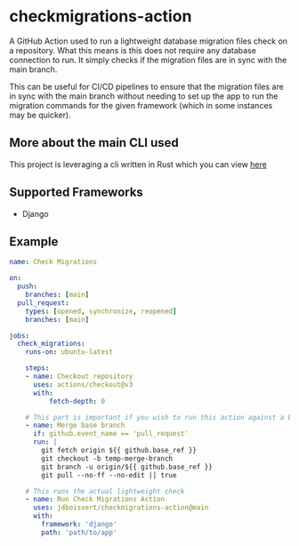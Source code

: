 # checkmigrations-action
A GitHub Action used to run a lightweight database migration files check on a repository. What this means is this does not require any database connection to run. It simply checks if the migration files are in sync with the main branch. 

This can be useful for CI/CD pipelines to ensure that the migration files are in sync with the main branch without needing to set up the app to run the migration commands for the given framework (which in some instances may be quicker). 

## More about the main CLI used 
This project is leveraging a cli written in Rust which you can view [here](https://github.com/jdboisvert/checkmigrations)

## Supported Frameworks
- Django

## Example 
```yaml
name: Check Migrations

on:
  push:
    branches: [main]
  pull_request:
    types: [opened, synchronize, reopened]
    branches: [main]

jobs:
  check_migrations:
    runs-on: ubuntu-latest

    steps:
    - name: Checkout repository
      uses: actions/checkout@v3
      with:
          fetch-depth: 0

    # This part is important if you wish to run this action against a base branch. 
    - name: Merge base branch
      if: github.event_name == 'pull_request'
      run: |
        git fetch origin ${{ github.base_ref }}
        git checkout -b temp-merge-branch
        git branch -u origin/${{ github.base_ref }}
        git pull --no-ff --no-edit || true

    # This runs the actual lightweight check
    - name: Run Check Migrations Action
      uses: jdboisvert/checkmigrations-action@main
      with:
        framework: 'django'
        path: 'path/to/app'
```
